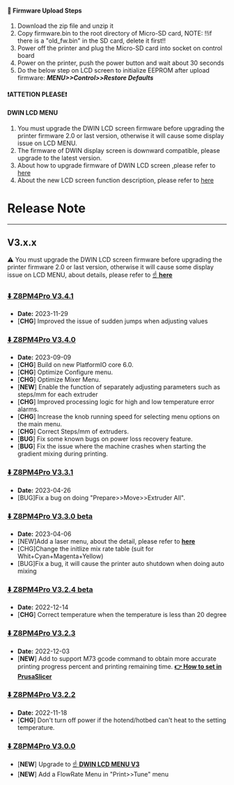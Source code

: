 #### :green_book: Firmware Upload Steps
1. Download the zip file and unzip it
2. Copy firmware.bin to the root directory of Micro-SD card, 
NOTE: !!if there is a "old_fw.bin" in the SD card, delete it first!!
3. Power off the printer and plug the Micro-SD card into socket on control board
4. Power on the printer, push the power button and wait about 30 seconds
5. Do the below step on LCD screen to initialize EEPROM after upload firmware:  ***MENU>>Control>>Restore Defaults***

#### :heavy_exclamation_mark:ATTETION PLEASE:heavy_exclamation_mark:
#### DWIN LCD MENU
1. You must upgrade the DWIN LCD screen firmware before upgrading the printer firmware 2.0 or last version, otherwise it will cause some display issue on LCD MENU. 
2. The firmware of DWIN display screen is downward compatible, please upgrade to the latest version.
3. About how to upgrade firmware of DWIN LCD screen ,please refer to [here](https://github.com/ZONESTAR3D/Upgrade-kit-guide/tree/main/TFT-LCD/LCD-DWIN#upload-firmware)  
4. About the new LCD screen function description, please refer to [here](https://github.com/ZONESTAR3D/Upgrade-kit-guide/blob/main/TFT-LCD/LCD-DWIN/user_guide/LCD-DWIN%20MENU%20Description%20V3.pdf)  

# Release Note
--------------
## V3.x.x
:warning: You must upgrade the DWIN LCD screen firmware before upgrading the printer firmware 2.0 or last version, otherwise it will cause some display issue on LCD MENU, about details, please refer to [:point_up: **here**](#dwin-lcd-menu)

### [:arrow_down: Z8PM4Pro V3.4.1](./Z8PM4ProMK1_V3_4_1.zip)
- **Date:** 2023-11-29
- [**CHG**] Improved the issue of sudden jumps when adjusting values

### [:arrow_down: Z8PM4Pro V3.4.0](./Z8PM4ProMK1_V3_4_0.zip)
- **Date:** 2023-09-09
- [**CHG**] Build on new PlatformIO core 6.0.
- [**CHG**] Optimize Configure menu.
- [**CHG**] Optimize Mixer Menu.
- [**NEW**] Enable the function of separately adjusting parameters such as steps/mm for each extruder    
- [**CHG**] Improved processing logic for high and low temperature error alarms.
- [**CHG**] Increase the knob running speed for selecting menu options on the main menu.
- [**CHG**] Correct Steps/mm of extruders.
- [**BUG**] Fix some known bugs on power loss recovery feature.
- [**BUG**] Fix the issue where the machine crashes when starting the gradient mixing during printing. 

### [:arrow_down: Z8PM4Pro V3.3.1](./Z8PM4ProMK1_V3_3_1.zip)
- **Date:** 2023-04-26
- [BUG]Fix a bug on doing "Prepare>>Move>>Extruder All".

### [:arrow_down: Z8PM4Pro V3.3.0 beta](./Z8PM4ProMK1_V3_3_0.zip)
- **Date:** 2023-04-06
- [NEW]Add a laser menu, about the detail, please refer to [**here**](https://github.com/ZONESTAR3D/Upgrade-kit-guide/tree/main/Laser_Engraving#two-turn-on-the-laser-engine-feature)
- [CHG]Change the initlize mix rate table (suit for Whit+Cyan+Magenta+Yellow)
- [BUG]Fix a bug, it will cause the printer auto shutdown when doing auto mixing

### [:arrow_down: Z8PM4Pro V3.2.4 beta](./Z8PM4ProMK1_V3_2_4.zip)
- **Date:** 2022-12-14
- [**CHG**] Correct temperature when the temperature is less than 20 degree

### [:arrow_down: Z8PM4Pro V3.2.3](./Z8PM4ProMK1_V3_2_3.zip)
- **Date:** 2022-12-03
- [**NEW**] Add to support M73 gcode command to obtain more accurate printing progress percent and printing remaining time. **[:point_right: How to set in PrusaSlicer](M73_PrusaSlicer.jpg)**

### [:arrow_down: Z8PM4Pro V3.2.2](./Z8PM4ProMK1_V3_2_2.zip)
- **Date:** 2022-11-18
- [**CHG**] Don't turn off power if the hotend/hotbed can't heat to the setting temperature.

### [:arrow_down: Z8PM4Pro V3.0.0](./Z8PM4ProMK1_V3_0_0.zip)
- [**NEW**] Upgrade to [:point_up: **DWIN LCD MENU V3**](#dwin-lcd-menu)
- [**NEW**] Add a FlowRate Menu in "Print>>Tune" menu

